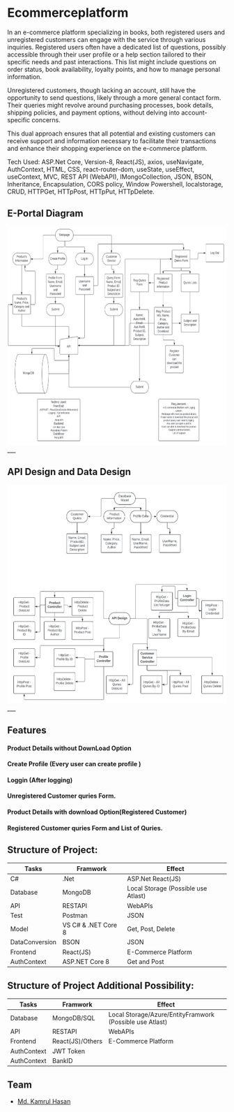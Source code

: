 # Ecommerceplatform

In an e-commerce platform specializing in books, both registered users and unregistered customers can engage with the service through various inquiries. Registered users often have a dedicated list of questions, possibly accessible through their user profile or a help section tailored to their specific needs and past interactions. This list might include questions on order status, book availability, loyalty points, and how to manage personal information.

Unregistered customers, though lacking an account, still have the opportunity to send questions, likely through a more general contact form. Their queries might revolve around purchasing processes, book details, shipping policies, and payment options, without delving into account-specific concerns. 

This dual approach ensures that all potential and existing customers can receive support and information necessary to facilitate their transactions and enhance their shopping experience on the e-commerce platform.

Tech Used: ASP.Net Core, Version-8, React(JS), axios, useNavigate, AuthContext, HTML, CSS, react-router-dom, useState, useEffect, useContext, MVC, REST API (WebAPI), IMongoCollection, JSON, BSON, Inheritance, Encapsulation, CORS policy, Window Powershell, localstorage, CRUD, HTTPGet, HTTpPost, HTTpPut, HTTpDelete.

## E-Portal Diagram
<img src="https://github.com/chasmkhasan/ecommerceplatform/blob/989b7b75d1beafc3e215e51dac246bad6b65781a/WebPage%20Model.jpg " height="500">
___

## API Design and Data Design
<img src="https://github.com/chasmkhasan/ecommerceplatform/blob/989b7b75d1beafc3e215e51dac246bad6b65781a/DataBase%20and%20API%20Model.jpg " height="500">
___

## Features
#### Product Details without DownLoad Option
#### Create Profile (Every user can create profile )
#### Loggin (After logging)
#### Unregistered Customer quries Form.
#### Product Details with download Option(Registered Customer)
#### Registered Customer quries Form and List of Quries.

## Structure of Project:
|   Tasks     |   Framwork    |  Effect  |
|-----|--------|-------|
|C# |  .Net   | ASP.Net React(JS)
|Database | MongoDB | Local Storage (Possible use Atlast)
|API | RESTAPI | WebAPIs
|Test | Postman | JSON
|Model | VS C# & .NET Core 8   | Get, Post, Delete
|DataConversion |  BSON   |  JSON
|Frontend |  React(JS)   |  E-Commerce Platform
|AuthContext | ASP.NET Core 8  | Get and Post

## Structure of Project Additional Possibility:
|   Tasks     |   Framwork    |  Effect  |
|-----|--------|-------|
|Database | MongoDB/SQL | Local Storage/Azure/EntityFramwork (Possible use Atlast)
|API | RESTAPI | WebAPIs
|Frontend |  React(JS)/Others   |  E-Commerce Platform
|AuthContext | JWT Token  | 
|AuthContext | BankID  | 

## Team
- [Md. Kamrul Hasan](https://github.com/chasmkhasan)

